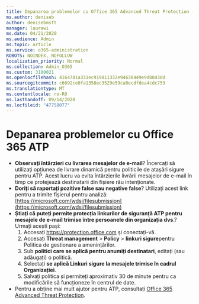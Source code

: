 ```yaml
---
title: Depanarea problemelor cu Office 365 Advanced Threat Protection (ATP)
ms.author: deniseb
author: denisebmsft
manager: laurawi
ms.date: 04/21/2020
ms.audience: Admin
ms.topic: article
ms.service: o365-administration
ROBOTS: NOINDEX, NOFOLLOW
localization_priority: Normal
ms.collection: Admin_O365
ms.custom: 3100021
ms.openlocfilehash: 4164781a331ec919811332e94636449e9d88430d
ms.sourcegitcommit: c6692ce0fa1358ec3529e59ca0ecdfdea4cdc759
ms.translationtype: MT
ms.contentlocale: ro-RO
ms.lasthandoff: 09/14/2020
ms.locfileid: "47758077"
---
```

# <a name="troubleshoot-issues-with-office-365-atp"></a>Depanarea problemelor cu Office 365 ATP

- **Observați întârzieri cu livrarea mesajelor de e-mail**? Încercați să utilizați opțiunea de livrare dinamică pentru politicile de atașări sigure pentru ATP. Acest lucru va evita întârzierile livrării mesajelor de e-mail în timp ce protejează destinatarii din fișiere rău intenționate.
- **Doriți să raportați pozitive false sau negative false**? Utilizați acest link pentru a trimite fișierul pentru analiză: [https://microsoft.com/wdsi/filesubmission](https://microsoft.com/wdsi/filesubmission)
- **Știați că puteți permite protecția linkurilor de siguranță ATP pentru mesajele de e-mail trimise între persoanele din organizația dvs**.? Urmați acești pași:
    1. Accesați https://protection.office.com și conectați-vă.
    2. Accesați **Threat management**  >  **Policy**  >  **linkuri sigure**pentru Politica de gestionare a amenințărilor.
    3. Sub **politici care se aplică pentru anumiți destinatari**, editați (sau adăugați) o politică.
    4. Selectați **se aplică Linkuri sigure la mesajele trimise în cadrul Organizației**.
    5. Salvați politica și permiteți aproximativ 30 de minute pentru ca modificările să funcționeze în centrul de date.
- Pentru a obține mai mult ajutor pentru ATP, consultați [Office 365 Advanced Threat Protection](https://docs.microsoft.com/microsoft-365/security/office-365-security/office-365-atp).